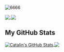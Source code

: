 ![6666](https://user-images.githubusercontent.com/64210341/97890130-d7725a80-1d35-11eb-8e10-f0faeb44d4a6.png)


<a href="https://github.com/mrzalais/Rock-Paper-Scissors-Lizard-Spock">
  <img align="center" src="https://github-readme-stats.vercel.app/api/pin/?username=mrzalais&repo=Rock-Paper-Scissors-Lizard-Spock" />
 </a>
 
<a href="https://github.com/mrzalais/codelex-blog">
  <img align="center" src="https://github-readme-stats.vercel.app/api/pin/?username=mrzalais&repo=codelex-blog" />
</a>


<h2>My GitHub Stats</h2>

<a href="https://github.com/mrzalais/mrzalais">
  <img align="center" src="https://github-readme-stats.vercel.app/api?username=mrzalais&theme=synthwave" alt="Catalin's GitHub Stats" />
</a>

<a href="https://github.com/mrzalais/mrzalais">
  <img align="center" src="https://github-readme-stats.vercel.app/api/top-langs/?username=mrzalais&theme=synthwave"  />
</a>
